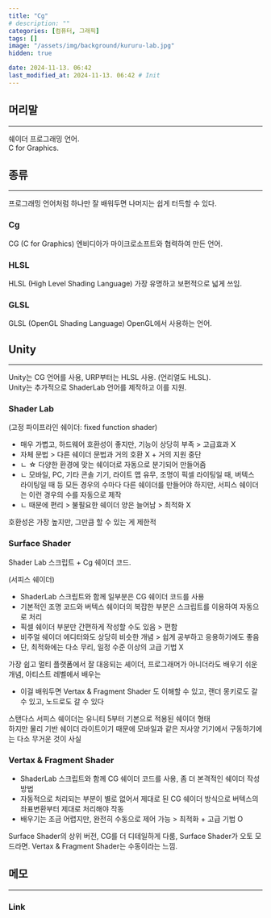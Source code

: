 ```yaml
---
title: "Cg"
# description: ""
categories: [컴퓨터, 그래픽]
tags: []
image: "/assets/img/background/kururu-lab.jpg"
hidden: true

date: 2024-11-13. 06:42
last_modified_at: 2024-11-13. 06:42 # Init
---
```


## 머리말

---

쉐이더 프로그래밍 언어.  
C for Graphics.  

## 종류

---

프로그래밍 언어처럼 하나만 잘 배워두면 나머지는 쉽게 터득할 수 있다.  

### Cg

CG (C for Graphics) 엔비디아가 마이크로소프트와 협력하여 만든 언어.

### HLSL

HLSL (High Level Shading Language) 가장 유명하고 보편적으로 넓게 쓰임.  

### GLSL

GLSL (OpenGL Shading Language) OpenGL에서 사용하는 언어.  

## Unity

---

Unity는 CG 언어를 사용, URP부터는 HLSL 사용. (언리얼도 HLSL).  
Unity는 추가적으로 ShaderLab 언어를 제작하고 이를 지원.  

### Shader Lab

(고정 파이프라인 쉐이더: fixed function shader)

- 매우 가볍고, 하드웨어 호환성이 좋지만, 기능이 상당히 부족 > 고급효과 X
- 자체 문법 > 다른 쉐이더 문법과 거의 호환 X + 거의 지원 중단
- ㄴ ☆ 다양한 환경에 맞는 쉐이더로 자동으로 분기되어 만들어줌
- ㄴ 모바일, PC, 기타 콘솔 기기, 라이트 맵 유무, 조명이 픽셀 라이팅일 때, 버텍스 라이팅일 때 등 모든 경우의 수마다 다른 쉐이더를 만들어야 하지만, 서피스 쉐이더는 이런 경우의 수를 자동으로 제작
- ㄴ 때문에 편리 > 불필요한 쉐이더 양은 늘어남 > 최적화 X

호환성은 가장 높지만, 그만큼 할 수 있는 게 제한적

### Surface Shader

Shader Lab 스크립트 + Cg 쉐이더 코드.  

(서피스 쉐이더)

- ShaderLab 스크립트와 함께 일부분은 CG 쉐이더 코드를 사용
- 기본적인 조명 코드와 버텍스 쉐이더의 복잡한 부분은 스크립트를 이용하여 자동으로 처리
- 픽셀 쉐이더 부분만 간편하게 작성할 수도 있음 > 편함
- 비주얼 쉐이더 에디터와도 상당히 비슷한 개념 > 쉽게 공부하고 응용하기에도 좋음
- 단, 최적화에는 다소 무리, 일정 수준 이상의 고급 기법 X

가장 쉽고 멀티 플랫폼에서 잘 대응되는 셰이더, 프로그래머가 아니더라도 배우기 쉬운 개념, 아티스트 레벨에서 배우는

- 이걸 배워두면 Vertax & Fragment Shader 도 이해할 수 있고, 랜더 몽키로도 갈 수 있고, 노드로도 갈 수 있다

스탠다스 서피스 쉐이더는 유니티 5부터 기본으로 적용된 쉐이더 형태  
하지만 물리 기반 쉐이더 라이트이기 때문에 모바일과 같은 저사양 기기에서 구동하기에는 다소 무거운 것이 사실

### Vertax & Fragment Shader

- ShaderLab 스크립트와 함께 CG 쉐이더 코드를 사용, 좀 더 본격적인 쉐이더 작성 방법
- 자동적으로 처리되는 부분이 별로 없어서 제대로 된 CG 쉐이더 방식으로 버텍스의 좌표변환부터 제대로 처리해야 작동
- 배우기는 조금 어렵지만, 완전히 수동으로 제어 가능 > 최적화 + 고급 기법 O

Surface Shader의 상위 버전, CG를 더 디테일하게 다룸, Surface Shader가 오토 모드라면. Vertax & Fragment Shader는 수동이라는 느낌.  

## 메모

---

### Link
